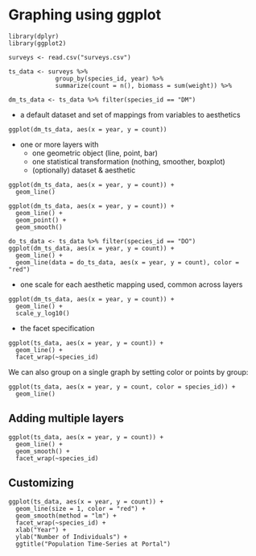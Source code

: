 # Graphing using ggplot

```
library(dplyr)
library(ggplot2)

surveys <- read.csv("surveys.csv")

ts_data <- surveys %>%
             group_by(species_id, year) %>%
             summarize(count = n(), biomass = sum(weight)) %>%

dm_ts_data <- ts_data %>% filter(species_id == "DM")
```
				 
* a default dataset and set of mappings from variables to aesthetics

`ggplot(dm_ts_data, aes(x = year, y = count))`

* one or more layers with
    * one geometric object (line, point, bar)
    * one statistical transformation (nothing, smoother, boxplot)
    * (optionally) dataset & aesthetic

```
ggplot(dm_ts_data, aes(x = year, y = count)) +
  geom_line()
```

```
ggplot(dm_ts_data, aes(x = year, y = count)) +
  geom_line() +
  geom_point() +
  geom_smooth()
```

```
do_ts_data <- ts_data %>% filter(species_id == "DO")
ggplot(dm_ts_data, aes(x = year, y = count)) +
  geom_line() +
  geom_line(data = do_ts_data, aes(x = year, y = count), color = "red")
```

* one scale for each aesthetic mapping used, common across layers

```
ggplot(dm_ts_data, aes(x = year, y = count)) +
  geom_line() +
  scale_y_log10()
```

* the facet specification

```
ggplot(ts_data, aes(x = year, y = count)) +
  geom_line() +
  facet_wrap(~species_id)
```

We can also group on a single graph by setting color or points by group:

```
ggplot(ts_data, aes(x = year, y = count, color = species_id)) +
  geom_line()
```

## Adding multiple layers

```
ggplot(ts_data, aes(x = year, y = count)) +
  geom_line() +
  geom_smooth() +
  facet_wrap(~species_id)
```

## Customizing

```
ggplot(ts_data, aes(x = year, y = count)) +
  geom_line(size = 1, color = "red") +
  geom_smooth(method = "lm") +
  facet_wrap(~species_id) +
  xlab("Year") +
  ylab("Number of Individuals") +
  ggtitle("Population Time-Series at Portal")
```
  

